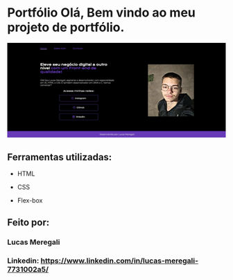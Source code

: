 # Portfólio Olá, Bem vindo ao meu projeto de portfólio.

![image](https://github.com/Meregali-bat/assets/blob/c6e299095faaf2b36e8d671cb15b976e55d24971/Captura%20da%20Web_13-12-2023_135352_127.0.0.1.jpeg)

## Ferramentas utilizadas:

* HTML

* CSS

* Flex-box

## Feito por:

### Lucas Meregali

### Linkedin: https://www.linkedin.com/in/lucas-meregali-7731002a5/
